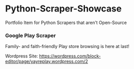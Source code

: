 # Python-Scraper-Showcase
Portfolio Item for Python Scrapers that aren't Open-Source

### Google Play Scraper
Family- and faith-friendly Play store browsing is here at last!

Wordpress Site: https://wordpress.com/block-editor/page/yayreplay.wordpress.com/2
